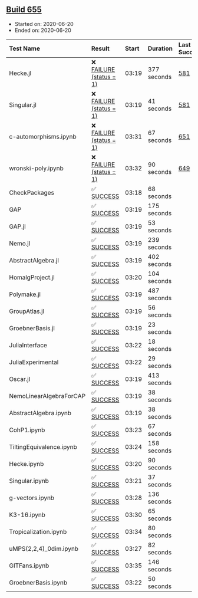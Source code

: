 ## [Build 655](https://oscarci.mathematik.uni-kl.de/job/oscar-julia-1.4/655/)

* Started on: 2020-06-20
* Ended on: 2020-06-20

| Test Name    | Result | Start | Duration | Last Success | First Failure |
|:-------------|:-------|:------|:---------|:-------------|:--------------|
| Hecke.jl | ❌ [FAILURE (status = 1)](https://oscarci.mathematik.uni-kl.de/job/oscar-julia-1.4/655/artifact/logs/build-655/Hecke.jl.log) | 03:19 | 377 seconds | [581](https://oscarci.mathematik.uni-kl.de/job/oscar-julia-1.4/581/) | [582](https://oscarci.mathematik.uni-kl.de/job/oscar-julia-1.4/582/) |
| Singular.jl | ❌ [FAILURE (status = 1)](https://oscarci.mathematik.uni-kl.de/job/oscar-julia-1.4/655/artifact/logs/build-655/Singular.jl.log) | 03:19 | 41 seconds | [581](https://oscarci.mathematik.uni-kl.de/job/oscar-julia-1.4/581/) | [582](https://oscarci.mathematik.uni-kl.de/job/oscar-julia-1.4/582/) |
| c-automorphisms.ipynb | ❌ [FAILURE (status = 1)](https://oscarci.mathematik.uni-kl.de/job/oscar-julia-1.4/655/artifact/logs/build-655/c-automorphisms.ipynb.log) | 03:31 | 67 seconds | [651](https://oscarci.mathematik.uni-kl.de/job/oscar-julia-1.4/651/) | [652](https://oscarci.mathematik.uni-kl.de/job/oscar-julia-1.4/652/) |
| wronski-poly.ipynb | ❌ [FAILURE (status = 1)](https://oscarci.mathematik.uni-kl.de/job/oscar-julia-1.4/655/artifact/logs/build-655/wronski-poly.ipynb.log) | 03:32 | 90 seconds | [649](https://oscarci.mathematik.uni-kl.de/job/oscar-julia-1.4/649/) | [650](https://oscarci.mathematik.uni-kl.de/job/oscar-julia-1.4/650/) |
| CheckPackages | ✅ [SUCCESS](https://oscarci.mathematik.uni-kl.de/job/oscar-julia-1.4/655/artifact/logs/build-655/CheckPackages.log) | 03:18 | 68 seconds |  |  |
| GAP | ✅ [SUCCESS](https://oscarci.mathematik.uni-kl.de/job/oscar-julia-1.4/655/artifact/logs/build-655/GAP.log) | 03:19 | 175 seconds |  |  |
| GAP.jl | ✅ [SUCCESS](https://oscarci.mathematik.uni-kl.de/job/oscar-julia-1.4/655/artifact/logs/build-655/GAP.jl.log) | 03:19 | 53 seconds |  |  |
| Nemo.jl | ✅ [SUCCESS](https://oscarci.mathematik.uni-kl.de/job/oscar-julia-1.4/655/artifact/logs/build-655/Nemo.jl.log) | 03:19 | 239 seconds |  |  |
| AbstractAlgebra.jl | ✅ [SUCCESS](https://oscarci.mathematik.uni-kl.de/job/oscar-julia-1.4/655/artifact/logs/build-655/AbstractAlgebra.jl.log) | 03:19 | 402 seconds |  |  |
| HomalgProject.jl | ✅ [SUCCESS](https://oscarci.mathematik.uni-kl.de/job/oscar-julia-1.4/655/artifact/logs/build-655/HomalgProject.jl.log) | 03:20 | 104 seconds |  |  |
| Polymake.jl | ✅ [SUCCESS](https://oscarci.mathematik.uni-kl.de/job/oscar-julia-1.4/655/artifact/logs/build-655/Polymake.jl.log) | 03:19 | 487 seconds |  |  |
| GroupAtlas.jl | ✅ [SUCCESS](https://oscarci.mathematik.uni-kl.de/job/oscar-julia-1.4/655/artifact/logs/build-655/GroupAtlas.jl.log) | 03:19 | 56 seconds |  |  |
| GroebnerBasis.jl | ✅ [SUCCESS](https://oscarci.mathematik.uni-kl.de/job/oscar-julia-1.4/655/artifact/logs/build-655/GroebnerBasis.jl.log) | 03:19 | 23 seconds |  |  |
| JuliaInterface | ✅ [SUCCESS](https://oscarci.mathematik.uni-kl.de/job/oscar-julia-1.4/655/artifact/logs/build-655/JuliaInterface.log) | 03:22 | 18 seconds |  |  |
| JuliaExperimental | ✅ [SUCCESS](https://oscarci.mathematik.uni-kl.de/job/oscar-julia-1.4/655/artifact/logs/build-655/JuliaExperimental.log) | 03:22 | 29 seconds |  |  |
| Oscar.jl | ✅ [SUCCESS](https://oscarci.mathematik.uni-kl.de/job/oscar-julia-1.4/655/artifact/logs/build-655/Oscar.jl.log) | 03:19 | 413 seconds |  |  |
| NemoLinearAlgebraForCAP | ✅ [SUCCESS](https://oscarci.mathematik.uni-kl.de/job/oscar-julia-1.4/655/artifact/logs/build-655/NemoLinearAlgebraForCAP.log) | 03:19 | 38 seconds |  |  |
| AbstractAlgebra.ipynb | ✅ [SUCCESS](https://oscarci.mathematik.uni-kl.de/job/oscar-julia-1.4/655/artifact/logs/build-655/AbstractAlgebra.ipynb.log) | 03:19 | 38 seconds |  |  |
| CohP1.ipynb | ✅ [SUCCESS](https://oscarci.mathematik.uni-kl.de/job/oscar-julia-1.4/655/artifact/logs/build-655/CohP1.ipynb.log) | 03:23 | 67 seconds |  |  |
| TiltingEquivalence.ipynb | ✅ [SUCCESS](https://oscarci.mathematik.uni-kl.de/job/oscar-julia-1.4/655/artifact/logs/build-655/TiltingEquivalence.ipynb.log) | 03:24 | 158 seconds |  |  |
| Hecke.ipynb | ✅ [SUCCESS](https://oscarci.mathematik.uni-kl.de/job/oscar-julia-1.4/655/artifact/logs/build-655/Hecke.ipynb.log) | 03:20 | 90 seconds |  |  |
| Singular.ipynb | ✅ [SUCCESS](https://oscarci.mathematik.uni-kl.de/job/oscar-julia-1.4/655/artifact/logs/build-655/Singular.ipynb.log) | 03:21 | 37 seconds |  |  |
| g-vectors.ipynb | ✅ [SUCCESS](https://oscarci.mathematik.uni-kl.de/job/oscar-julia-1.4/655/artifact/logs/build-655/g-vectors.ipynb.log) | 03:28 | 136 seconds |  |  |
| K3-16.ipynb | ✅ [SUCCESS](https://oscarci.mathematik.uni-kl.de/job/oscar-julia-1.4/655/artifact/logs/build-655/K3-16.ipynb.log) | 03:30 | 65 seconds |  |  |
| Tropicalization.ipynb | ✅ [SUCCESS](https://oscarci.mathematik.uni-kl.de/job/oscar-julia-1.4/655/artifact/logs/build-655/Tropicalization.ipynb.log) | 03:34 | 80 seconds |  |  |
| uMPS(2,2,4)_0dim.ipynb | ✅ [SUCCESS](https://oscarci.mathematik.uni-kl.de/job/oscar-julia-1.4/655/artifact/logs/build-655/uMPS-2-2-4-_0dim.ipynb.log) | 03:27 | 82 seconds |  |  |
| GITFans.ipynb | ✅ [SUCCESS](https://oscarci.mathematik.uni-kl.de/job/oscar-julia-1.4/655/artifact/logs/build-655/GITFans.ipynb.log) | 03:35 | 146 seconds |  |  |
| GroebnerBasis.ipynb | ✅ [SUCCESS](https://oscarci.mathematik.uni-kl.de/job/oscar-julia-1.4/655/artifact/logs/build-655/GroebnerBasis.ipynb.log) | 03:22 | 50 seconds |  |  |
